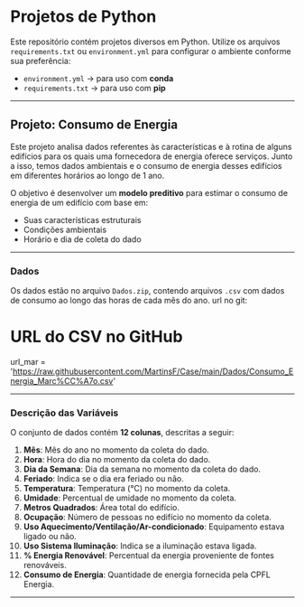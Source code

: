 # Projetos de Python

Este repositório contém projetos diversos em Python. Utilize os arquivos `requirements.txt` ou `environment.yml` para configurar o ambiente conforme sua preferência:

- `environment.yml` → para uso com **conda**
- `requirements.txt` → para uso com **pip**

---

## Projeto: Consumo de Energia

Este projeto analisa dados referentes às características e à rotina de alguns edifícios para os quais uma fornecedora de energia oferece serviços. Junto a isso, temos dados ambientais e o consumo de energia desses edifícios em diferentes horários ao longo de 1 ano.

O objetivo é desenvolver um **modelo preditivo** para estimar o consumo de energia de um edifício com base em:

- Suas características estruturais
- Condições ambientais
- Horário e dia de coleta do dado

---

###  Dados

Os dados estão no arquivo `Dados.zip`, contendo arquivos `.csv` com dados de consumo ao longo das horas de cada mês do ano.
url no git: 

# URL do CSV no GitHub
url_mar = 'https://raw.githubusercontent.com/MartinsF/Case/main/Dados/Consumo_Energia_Marc%CC%A7o.csv'


---

###  Descrição das Variáveis

O conjunto de dados contém **12 colunas**, descritas a seguir:

1. **Mês**: Mês do ano no momento da coleta do dado.
2. **Hora**: Hora do dia no momento da coleta do dado.
3. **Dia da Semana**: Dia da semana no momento da coleta do dado.
4. **Feriado**: Indica se o dia era feriado ou não.
5. **Temperatura**: Temperatura (°C) no momento da coleta.
6. **Umidade**: Percentual de umidade no momento da coleta.
7. **Metros Quadrados**: Área total do edifício.
8. **Ocupação**: Número de pessoas no edifício no momento da coleta.
9. **Uso Aquecimento/Ventilação/Ar-condicionado**: Equipamento estava ligado ou não.
10. **Uso Sistema Iluminação**: Indica se a iluminação estava ligada.
11. **% Energia Renovável**: Percentual da energia proveniente de fontes renováveis.
12. **Consumo de Energia**: Quantidade de energia fornecida pela CPFL Energia.

---


